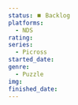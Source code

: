 ```yaml
---
status: ⏹️ Backlog
platforms:
  - NDS
rating:
series:
  - Picross
started_date:
genre:
  - Puzzle
img:
finished_date:
---
```

